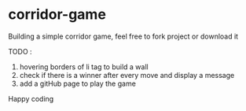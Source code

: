 # corridor-game

Building a simple corridor game, feel free to fork project or download it

TODO :

1. hovering borders of li tag to build a wall
1. check if there is a winner after every move and display a message
1. add a gitHub page to play the game

Happy coding
